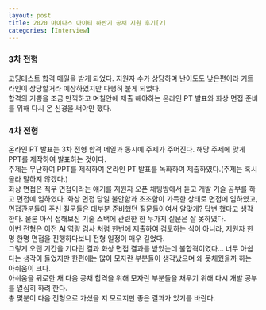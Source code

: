 ```yaml
---
layout: post
title: 2020 마이다스 아이티 하반기 공채 지원 후기[2]
categories: [Interview]
---
```


### 3차 전형

코딩테스트 합격 메일을 받게 되었다. 지원자 수가 상당하며 난이도도 낮은편이라 커트라인이 상당할거라 예상하였지만 다행히 붙게 되었다.    
합격의 기쁨을 조금 만끽하고 며칠안에 제출 해야하는 온라인 PT 발표와 화상 면접 준비를 위해 다시 온 신경을 써야만 했다.    


### 4차 전형

온라인 PT 발표는 3차 전형 합격 메일과 동시에 주제가 주어진다. 해당 주제에 맞게 PPT를 제작하여 발표하는 것이다.    
주제는 무난하여 PPT를 제작하여 온라인 PT 발표를 녹화하여 제출하였다.(주제는 혹시 몰라 말하지 않겠다.)    
화상 면접은 직무 면접이라는 얘기를 지원자 오픈 채팅방에서 듣고 개발 기술 공부를 하고 면접에 임하였다. 화상 면접 당일 불안함과 초조함이 가득한 상태로 면접에 임하였고, 면접관분들이 주신 질문들은 대부분 준비했던 질문들이여서 알맞게? 답변 했다고 생각한다. 물론 아직 접해보진 기술 스택에 관련한 한 두가지 질문은 잘 못하였다.    
이번 전형은 이전 AI 역량 검사 처럼 한번에 제출하여 검토하는 식이 아니라, 지원자 한명 한명 면접을 진행하다보니 전형 일정이 매우 길었다.    
그렇게 오랜 기간을 기다린 결과 화상 면접 결과를 받았는데 불합격이였다... 너무 아쉽다는 생각이 들었지만 한편에는 많이 모자란 부분들이 생각났으며 왜 못채웠을까 하는 아쉬움이 크다.    
아쉬움을 뒤로한 채 다음 공채 합격을 위해 모자란 부분들을 채우기 위해 다시 개발 공부를 열심히 하려 한다.    
총 몇분이 다음 전형으로 가셨을 지 모르지만 좋은 결과가 있기를 바란다.
